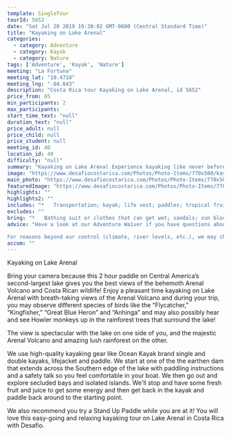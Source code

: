 ```yaml
---
template: SingleTour
tourId: 5652
date: "Sat Jul 20 2019 19:30:02 GMT-0600 (Central Standard Time)"
title: "Kayaking on Lake Arenal"
categories: 
  - category: Adventure
  - category: Kayak
  - category: Nature
tags: ['Adventure', 'Kayak', 'Nature']
meeting: "La Fortuna"
meeting_lat: "10.4718"
meeting_lng: "-84.643"
description: "Costa Rica tour Kayaking on Lake Arenal, id 5652"
price_from: 65
min_participants: 2
max_participants: 
start_time_text: "null"
duration_text: "null"
price_adult: null
price_child: null
price_student: null
meeting_id: 40
location_id: 40
difficulty: "null"
summary: "Kayaking on Lake Arenal Experience kayaking like never before! Kayak on the stunningly beautiful Lake Arenal with views of the massive Arenal Volcano! During your trip, you’ll have the opportunity to observe different species of birds like the “Flycatcher”, “Kingfisher”, “Great Blue Heron” and “Anhinga” and you may also see and hear Howler monkeys! Also available on the peaceful Penas Blancas river."
image: "https://www.desafiocostarica.com/Photos/Photo-Items/770x500/kayaking-on-lake-arenal-3.jpg"
main_photo: "https://www.desafiocostarica.com/Photos/Photo-Items/770x500/kayaking-on-lake-arenal-3.jpg"
featuredImage: "https://www.desafiocostarica.com/Photos/Photo-Items/770x500/kayaking-on-lake-arenal-3.jpg"
highlights: ""
highlights2: ""
includes: "*   Transportation; kayak; life vest; paddles; tropical fruit snack; beverage; bilingual naturalist guide"
excludes: ""
bring: "*   Bathing suit or clothes that can get wet; sandals; sun block; waterproof camera"
advice: "Have a look at our Adventure Waiver if you have questions about our Costa Rica adventure tour policies.

For reasons beyond our control (climate, river levels, etc.), we may change to a more-suitable tour with an equal or similar adventure-appeal or offer other tour options so you don't miss out on a fun day in Costa Rica. We reserve the right to cancel a trip due to unfavorable conditions & will only run a tour according to our policies. Full refund is given if (on rare occasion) no tour is run. This adventure involves some inherent risk and physical exertion, so you must be in good physical conditions!NOTE: We have an extra transport charge for hotels outside of our normal pick-up"
accom: ""
---
```

Kayaking on Lake Arenal

Bring your camera because this 2 hour paddle on Central America’s second-largest lake gives you the best views of the behemoth Arenal Volcano and Costa Rican wildlife! Enjoy a pleasant time kayaking on Lake Arenal with breath-taking views of the Arenal Volcano and during your trip, you may observe different species of birds like the “Flycatcher,” “Kingfisher,” “Great Blue Heron” and “Anhinga” and may also possibly hear and see Howler monkeys up in the rainforest trees that surround the lake!

The view is spectacular with the lake on one side of you, and the majestic Arenal Volcano and amazing lush rainforest on the other.

We use high-quality kayaking gear like Ocean Kayak brand single and double kayaks, lifejacket and paddle. We start at one of the the earthen dam that extends across the Southern edge of the lake with paddling instructions and a safety talk so you feel comfortable in your boat. We then go out and explore secluded bays and isolated islands. We'll stop and have some fresh fruit and juice to get some energy and then get back in the kayak and paddle back around to the starting point.

We also recommend you try a Stand Up Paddle while you are at it! You will love this easy-going and relaxing kayaking tour on Lake Arenal in Costa Rica with Desafio.